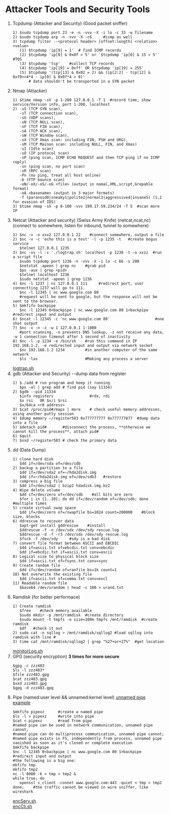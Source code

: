 # Attacker Tools and Security Tools
1. Tcpdump (Attacker and Security) (Good packet sniffer)
   ```
   1) $sudo tcpdump port 23 -e -n -vvv -X -i lo -c 33 -w filename
   2) $sudo tcpdump arp -n -vvv -X -c6     #icmp as well
   3) tcpdump filter --<protocol header> [offset:length] <relation> <value>  
      (1) $tcpdump 'ip[9] = 1'  # find ICMP records
      (2) $tcpdump 'ip[0] & 0x0f > 5' or `$tcpdump 'ip[0] & 15 > 5'` #TOS
      (3) $tcpdump 'tcp'    #collect TCP records
      (4) $tcpdump 'ip[19] = 0xff' OR $tcpdump 'ip[19] = 255'
      (5) $tcpdump '(tcp[13] & 0x02 = 2) && (ip[2:2] - tcp[12] & 0xf0>>4*4 - ip[0] & 0x0f*4 > 0)'
          # data shouldn't be transported in a SYN packet
   ```
2. Nmap (Attacker)
   ```
   1) $time nmap -sV -p 1-200 127.0.0.1 -T 1  #record time, show service/Version info, port 1-200, localhost
   2) -sS (TCP SYN scan),  
      -sT (TCP connection scan),  
      -sU (UDP scans),
      -sN (TCP NULL scan),
      -sF (TCP FIN scan),
      -sA (TCP ACK scan),
      -sW (TCP Window scan),
      -sX (TCP Xmas scan: including FIN, PSH and URG),
      -sM (TCP Mainon scan: including NULL, FIN, and Xmas)
      -sI (Idle scan)
      -sO (IP protocol scan)
      -sP (ping scan, ICMP ECHO REQUEST and then TCP ping if no ICMP reply)
      -sn (ping scan, no port scan)
      -sR (RPC scan)
      -Pn (no ping, treat all host online)
      -b (FTP bounce scan)
      -oN/-oX/-oS/-oG <file> (output in nomal,XML,script,Grepable format)
      -oA <basename> (output in 3 major formats)
      -T (paranoid0|sneaky1|polite2|normal3|aggressive4|insane5) (1,2 for evasion of IDS)
   3) $time nmap -sX -p 0-100 -vvv 199.17.59.234/24 -T 5  #scan more IP
   ```
3. Netcat (Attacker and security) (Swiss Army Knife) (netcat,ncat,nc)  
   (connect to somewhere, listen for inbound, tunnel to somewhere)
   ```
   1) $nc -v -o xxx2 127.0.0.1 22    #connect somewhere, output a file
   2) $nc -v -c 'echo this is a test' -l -p 1235 -t   #create bogus service
      $telnet 127.0.0.1 1235
   3) $nc -vv -l -c './logtrap.sh' localhost -p 1236 -t -o xxzz  #run a script file
      $sudo tcpdump port 1236 -n -vvv -X -i lo -c 66 -s 200
      $netstat -apeen | grep nc    #grab pid
      $ps -aux | grep <pid>
      $telnet localhost 1236
      $sudo netstat -apeen | grep 1236
   4) $nc -l 1237 | nc 127.0.0.1 111     #redirect port, user connectting 1237 will go to 111.
      $nc -l 12345 | nc www.google.com 80  
      #request will be sent to google, but the response will not be sent to the browser.
   5) $mkfifo backpipe
      $nc -l 12345 0<backpipe | nc www.google.com 80 1>backpipe   #redirect input and output
   6) $ncat -l 12345 -c 'nc www.google.com 80'                    #one shot output
   7) $nc -v -n -z -w 1 127.0.0.1 1-1000   
      #port scanning, -n prevents DNS lookup, -z not receive any data, -w 1 connection timeout after 1 second of inactivity
   8) $nc -l -p 1234 -e /bin/sh    #run this command in IP 192.168.1.2, -e redirected input and output via network socket
      $nc 192.168.1.2 1234         #in another computer of the same network
      $ls -las                     #Making any process a server
   ```
   [logtrap.sh](https://github.com/mndarren/Code-Lib/blob/master/Data_Security_lib/resource/bash_code/logtrap.sh)
4. gdb (Attacker and Security) --dump data from register  
   ```
   1) $./add # run program and keep it running
      $ps -al | grep add # find pid (say 11334)
   2) $gdb --pid 11334
   	  $info registers                #rdx, rdi
   	  $x rsi   OR $x/i $rsi
   	  $x/64ca <r8 address>
   3) $cat /proc/pid#/maps | more    # check useful memory addresses, using another putty session
   4) $dump memory ~/register583 0x777777777 0x777777877  #dump data into a file
   5) $detach pid#       #disconnect the process, **otherwise we cannot kill the process**, attach pid#
   6) $quit
   7) $xxd ~/register583 # check the primary data
   ```
5. dd (Data Dump)
   ```
   1) clone hard disk 
      $dd if=/dev/sda of=/dev/sdb
   2) backup a partition to a file
      $dd if=/dev/sda2 of=~/hda2disk.img
      $dd if=~/hda2disk.img of=/dev/sdb3   #restore
   3) compress a big file
      $dd if=/dev/sda2 | bzip2 hdadisk.img.bz2
   4) Wipe delete volume
      $dd if=/dev/zero of=/dev/sdb    #all bits are zero
      $for i in {1..10}; do dd if=/dev/random of=/dev/sdb; done   #multiple times
   5) create virtual swap space
      $dd if=/dev/zero of=/swapfile bs=1024 count=200000    #block size, blocks
   6) ddrescue to recover data
      $apt-get install gddrescue    #install
      $ddrescue -f -n /dev/sdx /dev/sdy rescue.log
      $ddrescue -d -f -r3 /dev/sdx /dev/sdy rescue.log
      $fsck -f /dev/sdy     #sdy is a bad disk
   7) convert file format between ASCII and EBCDIC
      $dd if=ascii.txt of=ebcdic.txt conv=ebcdic
      $dd if=ebcdic.txt if=ascii.txt conv=ascii
   8) Logical size to physical block size
      $dd if=ascii.txt of=fsync.txt conv=sync
   9) Create random file
      $dd if=/dev/random of=ranfile bs=1k count=1
   10) Not overwrite the existing file
      $dd if=ascii.txt of=comma.txt conv=excl
   11) Readable random file
      $base64 /dev/urandom | head -c 100 > urand.txt
   ```
6. Ramdisk (for better performace)
   ```
   1) Create ramdisk
      $free    #check memory available
      $sudo mkdir -p /mnt/ramdisk  #create directory
      $sudo mount -t tmpfs -o size=100m tmpfs /mnt/ramdisk  #create ramdisk
      $df   #check it out
   2) sudo cat -n sqllog > /mnt/ramdisk/sqllog2 #load sqllog into ramdisk with line #
   3) time cat /mnt/ramdisk/sqllog2 | grep "%27+or+27%"  #get location
   ```
   [monitorLog.sh](https://github.com/mndarren/Code-Lib/blob/master/Data_Security_lib/resource/bash_code/monitorLog.sh)
7. GPG (security encryption)  **3 times for more secure**
   ```
   $gpg -c zzz483
   $ls -l zzz483*
   $file zzz483.gpg
   $cat zzz483.gpg
   $xxd zzz483.gpg
   $gpg -d zzz483.gpg
   ```
8. Pipe (named:user level && unnamed:kernel level) [unnamed pipe example](https://github.com/mndarren/Code-Lib/blob/master/cpp_lib/unnamed_pipe/Interface.c)
   ```
   $mkfifo pipexz      #create a named pipe
   $ls -l > pipexz     #write into pipe
   $cat < pipexz       #read from pipe
   #named pipe can be used in network communication, unnamed pipe cannot;
   #named pipe can do multiprocess communication, unnamed pipe cannot;
   #named pipe exists in FS, independently from process, unnamed pipe vanished as soon as it's closed or complete execution
   $mkfifo backpipe
   $nc -l 12345 0<backpipe | nc www.google.com 80 1>backpipe  #redirect input and output
   #the following is a big one:
   mkfifo tmp
   mkfifo tmp2
   nc -l 8080 -k > tmp < tmp2 &
   while true; do
      openssl s_client -connet www.google.com:443 -quiet < tmp > tmp2
   done;    #the traffic cannot be viewed in wire sniffer, like wireshark
   ```
   [encServ.sh](https://github.com/mndarren/Code-Lib/blob/master/Data_Security_lib/resource/bash_code/encServ.sh)  
   [encCli.sh](https://github.com/mndarren/Code-Lib/blob/master/Data_Security_lib/resource/bash_code/encCli.sh)
